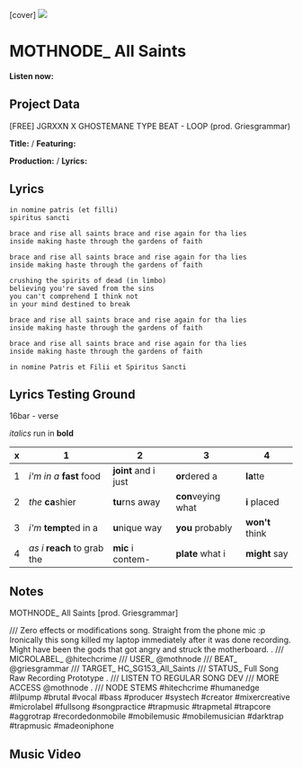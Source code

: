 [cover] ![](57175019_319474918741616_8502199518755923887_n.jpg)

# MOTHNODE_ All Saints

**Listen now:** 

## Project Data

[FREE] JGRXXN X GHOSTEMANE TYPE BEAT - LOOP (prod. Griesgrammar) 

**Title:**  / **Featuring:** 

**Production:**  / **Lyrics:** 

## Lyrics

```
in nomine patris (et filli)
spiritus sancti

brace and rise all saints brace and rise again for tha lies
inside making haste through the gardens of faith

brace and rise all saints brace and rise again for tha lies
inside making haste through the gardens of faith

crushing the spirits of dead (in limbo)
believing you're saved from the sins
you can't comprehend I think not
in your mind destined to break

brace and rise all saints brace and rise again for tha lies
inside making haste through the gardens of faith

brace and rise all saints brace and rise again for tha lies
inside making haste through the gardens of faith

in nomine Patris et Filii et Spiritus Sancti

```

## Lyrics Testing Ground

16bar - verse

*italics* run in
**bold**

| x | 1 | 2 | 3 | 4 |
|---|---|---|---|---|
| 1 | *i'm in a* **fast** food | **joint** and i just  | **or**dered a  | **la**tte  |
| 2 | *the* **ca**shier | **tu**rns away  |  **con**veying what |  **i** placed |
| 3 | *i'm* **tempt**ed in a | **u**nique way  |  **you** probably |  **won't** think |
| 4 | *as i* **reach** to grab the |  **mic** i contem-  | **plate** what i | **might** say |

## Notes

MOTHNODE_ All Saints [prod. Griesgrammar]

/// Zero effects or modifications song. Straight from the phone mic :p Ironically this song killed my laptop immediately after it was done recording. Might have been the gods that got angry and struck the motherboard.
. /// MICROLABEL_ @hitechcrime /// USER_ @mothnode
/// BEAT_ @griesgrammar /// TARGET_ HC_SG153_All_Saints /// STATUS_ Full Song Raw Recording Prototype
.
/// LISTEN TO REGULAR SONG DEV /// MORE ACCESS @mothnode .
/// NODE STEMS #hitechcrime #humanedge #lilpump #brutal #vocal #bass #producer #systech #creator #mixercreative #microlabel #fullsong #songpractice #trapmusic #trapmetal #trapcore #aggrotrap #recordedonmobile #mobilemusic #mobilemusician #darktrap #trapmusic #madeoniphone

## Music Video
